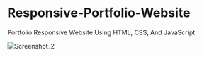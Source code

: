 # Responsive-Portfolio-Website
Portfolio Responsive Website Using HTML, CSS, And JavaScript

![Screenshot_2](https://github.com/hamadshigri/Responsive-Portfolio-Website/assets/33068313/dffb1389-efbb-45fd-b615-62d90638e042)
